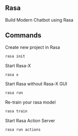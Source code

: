 ## Rasa
Build Modern Chatbot using Rasa

## Commands
Create new project in Rasa
```bash
rasa init
```

Start Rasa-X
```bash
rasa x
```

Start Rasa without Rasa-X GUI
```bash
rasa run
```

Re-train your rasa model
```bash
rasa train
```

Start Rasa Action Server
```bash
rasa run actions
```